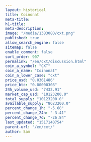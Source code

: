 ```yaml
---
layout: historical
title: Coinonat
meta-title: 
h1-title: 
meta-description: 
image: "/media/1383080/cxt.png"
published: true
allow_search_engine: false
sitemap: false
enable_comment: false
sort_order: 907
permalink: "/en/cxt/discussion.html"
coin_a_symbol: "CXT"
coin_a_name: "Coinonat"
coin_a_lower_case: "cxt"
price_usd: "0.0361486"
price_btc: "0.00000308"
24h_volume_usd: "7432.91"
market_cap_usd: "10123200.0"
total_supply: "10123200.0"
available_supply: "8623200.0"
percent_change_1h: "-5.68"
percent_change_24h: "-3.41"
percent_change_7d: "-26.84"
last_updated: "1517140754"
parent-url: "/en/cxt/"
author: Sam
---
```



